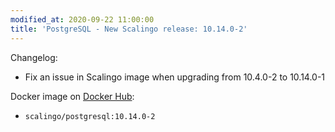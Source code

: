 ```yaml
---
modified_at: 2020-09-22 11:00:00
title: 'PostgreSQL - New Scalingo release: 10.14.0-2'
---
```


Changelog:
- Fix an issue in Scalingo image when upgrading from 10.4.0-2 to 10.14.0-1

Docker image on [Docker Hub](https://hub.docker.com/r/scalingo/postgresql):

* `scalingo/postgresql:10.14.0-2`
